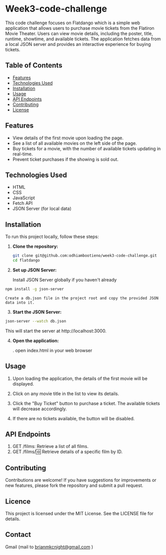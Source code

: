 # Week3-code-challenge

This code challenge focuses on Flatdango which is a simple web application that allows users to purchase movie tickets from the Flatiron Movie Theater. Users can view movie details, including the poster, title, runtime, showtime, and available tickets. The application fetches data from a local JSON server and provides an interactive experience for buying tickets.

## Table of Contents

- [Features](#features)
- [Technologies Used](#technologies-used)
- [Installation](#installation)
- [Usage](#usage)
- [API Endpoints](#api-endpoints)
- [Contributing](#contributing)
- [License](#license)

## Features

- View details of the first movie upon loading the page.
- See a list of all available movies on the left side of the page.
- Buy tickets for a movie, with the number of available tickets updating in real-time.
- Prevent ticket purchases if the showing is sold out.

## Technologies Used

- HTML
- CSS
- JavaScript
- Fetch API
- JSON Server (for local data)

## Installation

To run this project locally, follow these steps:

1. **Clone the repository:**
   ```bash
   git clone git@github.com:odhiambootieno/week3-code-challenge.git
   cd flatdango

2. **Set up JSON Server:**

    Install JSON Server globally if you haven't already

  ```bash
npm install -g json-server
  ```
    Create a db.json file in the project root and copy the provided JSON data into it.

3. **Start the JSON Server:**

  ```bash
json-server --watch db.json
  ```
   This will start the server at http://localhost:3000.

4. **Open the application:**

    . open index.html in your web browser

## Usage

1. Upon loading the application, the details of the first movie will be    displayed.
2. Click on any movie title in the list to view its details.

3. Click the "Buy Ticket" button to purchase a ticket. The available tickets will decrease accordingly.

4. If there are no tickets available, the button will be disabled.

## API Endpoints

1. GET /films: Retrieve a list of all films.
2. GET /films/:id: Retrieve details of a specific film by ID.


## Contributing

Contributions are welcome! If you have suggestions for improvements or new features, please fork the repository and submit a pull request.

## Licence

This project is licensed under the MIT License. See the LICENSE file for details.

## Contact

Gmail (mail to brianmkcnight@gmail.com )







